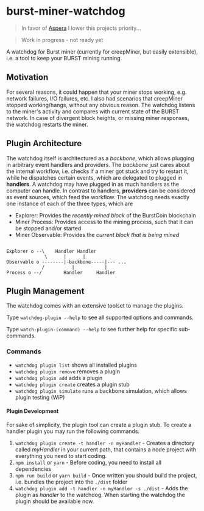 # burst-miner-watchdog

> In favor of [Aspera](https://github.com/PoC-Consortium/Aspera) I lower this projects priority...

> Work in progress - not ready yet

A watchdog for Burst miner (currently for creepMiner, but easily extensible), i.e. a tool to keep your BURST mining running. 

## Motivation

For several reasons, it could happen that your miner stops working, e.g. network failures, I/O failures, etc.
I also had scenarios that creepMiner stopped working/hangs, without any obvious reason.
The watchdog listens to the miner's activity and compares with current state of the BURST network. 
In case of divergent block heights, or missing miner responses, the watchdog restarts the miner.

## Plugin Architecture

The watchdog itself is architectured as a _backbone_, which allows plugging in arbitrary event handlers and providers.
The _backbone_ just cares about the internal workflow, i.e. checks if a miner got stuck and try to restart it, while he dispatches 
certain events, which are delegated to plugged in __handlers__. A watchdog may have plugged in as much handlers as the computer can handle.
In contrast to handlers, __providers__ can be considered as event sources, which feed the workflow. The watchdog needs 
exactly one instance of each of the three types, which are
- Explorer: Provides the _recently mined block_ of the BurstCoin blockchain
- Miner Process: Provides access to the mining process, such that it can be stopped and/or started
- Miner Observable: Provides the _current block that is being mined_

```

Explorer o --\    Handler Handler
              \      |      |
Observable o --------|-backbone-----|--- ...
             /          |           |
Process o --/        Handler     Handler

```

## Plugin Management

The watchdog comes with an extensive toolset to manage the plugins. 

Type `watchdog-plugin --help` to see all supported options and commands.

Type `watch-plugin-(command) --help` to see further help for specific sub-commands.

### Commands

- `watchdog plugin list` shows all installed plugins
- `watchdog plugin remove` removes a plugin
- `watchdog plugin add` adds a plugin
- `watchdog plugin create` creates a plugin stub
- `watchdog plugin simulate` runs a backbone simulation, which allows plugin testing (WiP)

#### Plugin Development
For sake of simplicity, the plugin tool can create a plugin stub. 
To create a handler plugin you may run the following commands.

1. `watchdog plugin create -t handler -n myHandler` - Creates a directory called _myHandler_ in your current path, that contains a node project with everything you need to start coding.
2. `npm install` or `yarn` - Before coding, you need to install all dependencies
3. `npm run build` or `yarn build` - Once written you should build the project, i.e. bundles the project into the `./dist` folder 
4. `watchdog plugin add -t handler -n myHandler -s ./dist` - Adds the plugin as _handler_ to the watchdog. When starting the watchdog the plugin should be available now.



